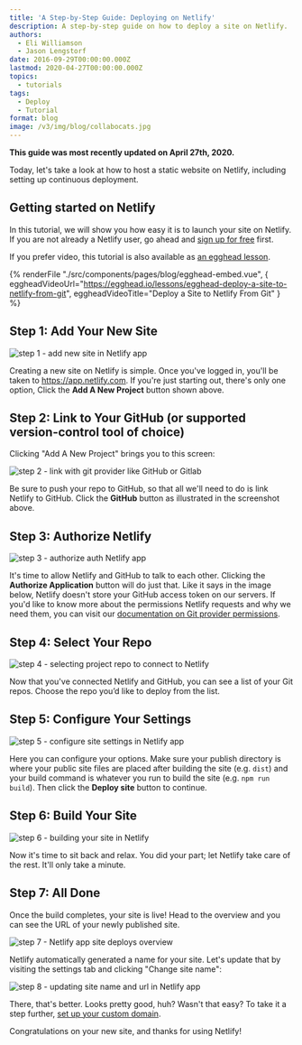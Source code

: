 ```yaml
---
title: 'A Step-by-Step Guide: Deploying on Netlify'
description: A step-by-step guide on how to deploy a site on Netlify.
authors:
  - Eli Williamson
  - Jason Lengstorf
date: 2016-09-29T00:00:00.000Z
lastmod: 2020-04-27T00:00:00.000Z
topics:
  - tutorials
tags:
  - Deploy
  - Tutorial
format: blog
image: /v3/img/blog/collabocats.jpg
---
```


**This guide was most recently updated on April 27th, 2020.**

Today, let's take a look at how to host a static website on Netlify, including setting up continuous deployment.

## Getting started on Netlify

In this tutorial, we will show you how easy it is to launch your site on Netlify. If you are not already a Netlify user, go ahead and [sign up for free](https://app.netlify.com/signup) first.

If you prefer video, this tutorial is also available as [an egghead lesson](https://jason.af/egghead/netlify-deploy).

{% renderFile "./src/components/pages/blog/egghead-embed.vue",
  {
    eggheadVideoUrl="https://egghead.io/lessons/egghead-deploy-a-site-to-netlify-from-git",
    eggheadVideoTitle="Deploy a Site to Netlify From Git"
  }
%}

## Step 1: Add Your New Site

![step 1 - add new site in Netlify app](/v3/img/blog/add-new-project.png)

Creating a new site on Netlify is simple. Once you've logged in, you'll be taken to https://app.netlify.com. If you're just starting out, there's only one option, Click the **Add A New Project** button shown above.

## Step 2: Link to Your GitHub (or supported version-control tool of choice)

Clicking "Add A New Project" brings you to this screen:

![step 2 - link with git provider like GitHub or Gitlab](/v3/img/blog/create-new-site.png)

Be sure to push your repo to GitHub, so that all we'll need to do is link Netlify to GitHub. Click the **GitHub** button as illustrated in the screenshot above.

## Step 3: Authorize Netlify
![step 3 - authorize auth Netlify app](/v3/img/blog/authorize-github.png)

It's time to allow Netlify and GitHub to talk to each other. Clicking the **Authorize Application** button will do just that. Like it says in the image below, Netlify doesn't store your GitHub access token on our servers. If you'd like to know more about the permissions Netlify requests and why we need them, you can visit our [documentation on Git provider permissions](https://docs.netlify.com/configure-builds/repo-permissions-linking/).

## Step 4: Select Your Repo
![step 4 - selecting project repo to connect to Netlify](/v3/img/blog/choose-repo.png)

Now that you've connected Netlify and GitHub, you can see a list of your Git repos. Choose the repo you’d like to deploy from the list.

## Step 5: Configure Your Settings

![step 5 - configure site settings in Netlify app](/v3/img/blog/config-your-repo.png)

Here you can configure your options. Make sure your publish directory is where your public site files are placed after building the site (e.g. `dist`) and your build command is whatever you run to build the site (e.g. `npm run build`). Then click the **Deploy site** button to continue.

## Step 6: Build Your Site

![step 6 - building your site in Netlify](/v3/img/blog/building-site.png)

Now it's time to sit back and relax. You did your part; let Netlify take care of the rest. It'll only take a minute.

## Step 7: All Done

Once the build completes, your site is live! Head to the overview and you can see the URL of your newly published site.

![step 7 - Netlify app site deploys overview](/v3/img/blog/done-1.png)

Netlify automatically generated a name for your site. Let's update that by visiting the settings tab and clicking "Change site name":

![step 8 - updating site name and url in Netlify app](/v3/img/blog/done-2.png)

There, that's better. Looks pretty good, huh? Wasn't that easy? To take it a step further, [set up your custom domain](https://www.netlify.com/blog/2016/03/14/setting-up-your-custom-domain/).

Congratulations on your new site, and thanks for using Netlify!
